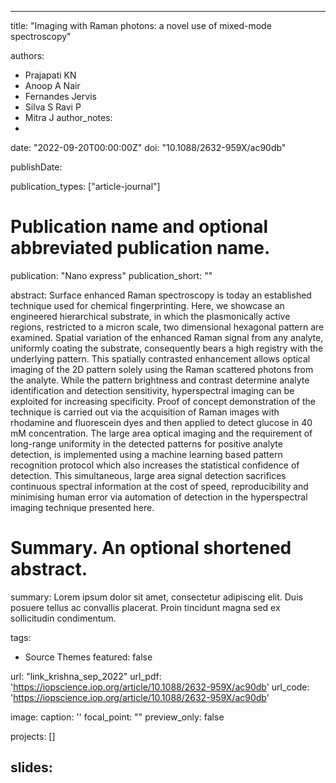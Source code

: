 
---
title: "Imaging with Raman photons: a novel use of mixed-mode spectroscopy"

authors:
- Prajapati KN 
- Anoop A Nair
- Fernandes Jervis 
- Silva S Ravi P 
- Mitra J
author_notes:
- 
date: "2022-09-20T00:00:00Z"
doi: "10.1088/2632-959X/ac90db"


publishDate: 

publication_types: ["article-journal"]



# Publication name and optional abbreviated publication name.
publication: "Nano express"
publication_short: ""

abstract: Surface enhanced Raman spectroscopy is today an established technique used for chemical fingerprinting. Here, we showcase an engineered hierarchical substrate, in which the plasmonically active regions, restricted to a micron scale, two dimensional hexagonal pattern are examined. Spatial variation of the enhanced Raman signal from any analyte, uniformly coating the substrate, consequently bears a high registry with the underlying pattern. This spatially contrasted enhancement allows optical imaging of the 2D pattern solely using the Raman scattered photons from the analyte. While the pattern brightness and contrast determine analyte identification and detection sensitivity, hyperspectral imaging can be exploited for increasing specificity. Proof of concept demonstration of the technique is carried out via the acquisition of Raman images with rhodamine and fluorescein dyes and then applied to detect glucose in 40 mM concentration. The large area optical imaging and the requirement of long-range uniformity in the detected patterns for positive analyte detection, is implemented using a machine learning based pattern recognition protocol which also increases the statistical confidence of detection. This simultaneous, large area signal detection sacrifices continuous spectral information at the cost of speed, reproducibility and minimising human error via automation of detection in the hyperspectral imaging technique presented here.
# Summary. An optional shortened abstract.
summary: Lorem ipsum dolor sit amet, consectetur adipiscing elit. Duis posuere tellus ac convallis placerat. Proin tincidunt magna sed ex sollicitudin condimentum.

tags:
- Source Themes
featured: false

url: "link_krishna_sep_2022"
url_pdf: 'https://iopscience.iop.org/article/10.1088/2632-959X/ac90db'
url_code: 'https://iopscience.iop.org/article/10.1088/2632-959X/ac90db'

image:
  caption: '[](./featured.jpg)'
  focal_point: ""
  preview_only: false

projects: []

slides: 
---

